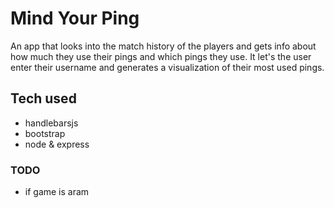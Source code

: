 # Mind Your Ping

An app that looks into the match history of the players and gets info about how much they use their pings and which pings they use. It let's the user enter their username and generates a visualization of their most used pings. 

## Tech used
- handlebarsjs
- bootstrap
- node & express 

### TODO
- if game is aram 
